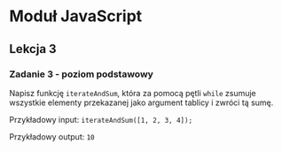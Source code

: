 # Moduł JavaScript
## Lekcja 3
### Zadanie 3 - poziom podstawowy 
Napisz funkcję `iterateAndSum`, która za pomocą pętli `while` zsumuje wszystkie elementy przekazanej jako argument tablicy i zwróci tą sumę.

Przykładowy input:
`iterateAndSum([1, 2, 3, 4]);`

Przykładowy output:
`10`
